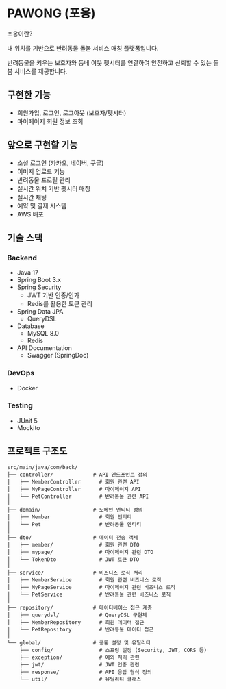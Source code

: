 # PAWONG (포옹)
포옹이란?

내 위치를 기반으로 반려동물 돌봄 서비스 매칭 플랫폼입니다.

반려동물을 키우는 보호자와 동네 이웃 펫시터를 연결하여 안전하고 신뢰할 수 있는 돌봄 서비스를 제공합니다.

## 구현한 기능
* 회원가입, 로그인, 로그아웃 (보호자/펫시터)
* 마이페이지 회원 정보 조회

## 앞으로 구현할 기능
* 소셜 로그인 (카카오, 네이버, 구글)
* 이미지 업로드 기능
* 반려동물 프로필 관리
* 실시간 위치 기반 펫시터 매칭
* 실시간 채팅
* 예약 및 결제 시스템
* AWS 배포

## 기술 스택
### Backend
* Java 17
* Spring Boot 3.x
* Spring Security
    * JWT 기반 인증/인가
    * Redis를 활용한 토큰 관리
* Spring Data JPA
    * QueryDSL
* Database
    * MySQL 8.0
    * Redis
* API Documentation
    * Swagger (SpringDoc)

### DevOps
* Docker

### Testing
* JUnit 5
* Mockito

## 프로젝트 구조도
```
src/main/java/com/back/
├── controller/             # API 엔드포인트 정의
│   ├── MemberController      # 회원 관련 API
│   ├── MyPageController      # 마이페이지 API
│   └── PetController         # 반려동물 관련 API
│
├── domain/                 # 도메인 엔티티 정의
│   ├── Member                # 회원 엔티티
│   └── Pet                   # 반려동물 엔티티
│
├── dto/                    # 데이터 전송 객체
│   ├── member/               # 회원 관련 DTO
│   ├── mypage/               # 마이페이지 관련 DTO
│   └── TokenDto              # JWT 토큰 DTO
│
├── service/                # 비즈니스 로직 처리
│   ├── MemberService         # 회원 관련 비즈니스 로직
│   ├── MyPageService         # 마이페이지 관련 비즈니스 로직
│   └── PetService            # 반려동물 관련 비즈니스 로직
│
├── repository/             # 데이터베이스 접근 계층
│   ├── querydsl/             # QueryDSL 구현체
│   ├── MemberRepository      # 회원 데이터 접근
│   └── PetRepository         # 반려동물 데이터 접근
│
└── global/                 # 공통 설정 및 유틸리티
    ├── config/               # 스프링 설정 (Security, JWT, CORS 등)
    ├── exception/            # 예외 처리 관련
    ├── jwt/                  # JWT 인증 관련
    ├── response/             # API 응답 형식 정의
    └── util/                 # 유틸리티 클래스
```